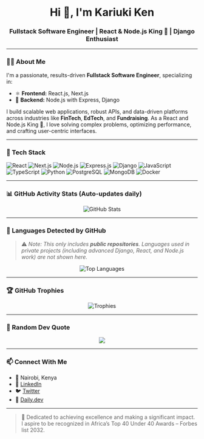 <h1 align="center">Hi 👋, I'm Kariuki Ken</h1>
<h3 align="center">Fullstack Software Engineer | React & Node.js King 👑 | Django Enthusiast</h3>

---

### 🧑‍💻 About Me

I'm a passionate, results-driven **Fullstack Software Engineer**, specializing in:

- ⚛️ **Frontend:** React.js, Next.js  
- 🚀 **Backend:** Node.js with Express, Django  

I build scalable web applications, robust APIs, and data-driven platforms across industries like **FinTech**, **EdTech**, and **Fundraising**. As a React and Node.js King 👑, I love solving complex problems, optimizing performance, and crafting user-centric interfaces.

---

### 💼 Tech Stack

![React](https://img.shields.io/badge/React-20232A?style=for-the-badge&logo=react&logoColor=61DAFB)
![Next.js](https://img.shields.io/badge/Next.js-black?style=for-the-badge&logo=next.js&logoColor=white)
![Node.js](https://img.shields.io/badge/Node.js-339933?style=for-the-badge&logo=nodedotjs&logoColor=white)
![Express.js](https://img.shields.io/badge/Express.js-000000?style=for-the-badge&logo=express&logoColor=white)
![Django](https://img.shields.io/badge/Django-092E20?style=for-the-badge&logo=django&logoColor=white)
![JavaScript](https://img.shields.io/badge/JavaScript-F7DF1E?style=for-the-badge&logo=javascript&logoColor=black)
![TypeScript](https://img.shields.io/badge/TypeScript-007ACC?style=for-the-badge&logo=typescript&logoColor=white)
![Python](https://img.shields.io/badge/Python-3670A0?style=for-the-badge&logo=python&logoColor=white)
![PostgreSQL](https://img.shields.io/badge/PostgreSQL-316192?style=for-the-badge&logo=postgresql&logoColor=white)
![MongoDB](https://img.shields.io/badge/MongoDB-4EA94B?style=for-the-badge&logo=mongodb&logoColor=white)
![Docker](https://img.shields.io/badge/Docker-2496ED?style=for-the-badge&logo=docker&logoColor=white)

---

### 📊 GitHub Activity Stats (Auto-updates daily)

<p align="center">
  <img src="https://github-readme-stats.vercel.app/api?username=Kariuki11&show_icons=true&theme=radical&include_all_commits=true&count_private=true" alt="GitHub Stats" />
</p>

---

### 📌 Languages Detected by GitHub

> ⚠️ *Note: This only includes **public repositories**. Languages used in private projects (including advanced Django, React, and Node.js work) are not shown here.*

<p align="center">
  <img src="https://github-readme-stats.vercel.app/api/top-langs/?username=Kariuki11&layout=compact&theme=radical&count_private=true" alt="Top Languages" />
</p>

---

### 🏆 GitHub Trophies

<p align="center">
  <img src="https://github-profile-trophy.vercel.app/?username=Kariuki11&theme=onedark&row=1&column=7" alt="Trophies" />
</p>

---

### 💬 Random Dev Quote

<p align="center">
  <img src="https://quotes-github-readme.vercel.app/api?type=horizontal&theme=radical" />
</p>

---

### 📫 Connect With Me

- 📍 Nairobi, Kenya  
- 💼 [LinkedIn](https://www.linkedin.com/in/kariuki-kenn/)  
- 🐦 [Twitter](https://x.com/johnsonkenn11)  
- 📸 [Daily.dev](https://app.daily.dev/kariukiken)

---

> 🚀 Dedicated to achieving excellence and making a significant impact. I aspire to be recognized in Africa’s Top 40 Under 40 Awards – Forbes list 2032.
